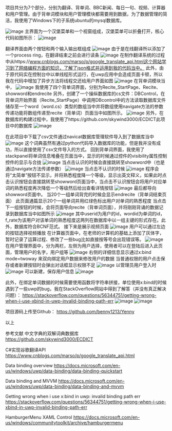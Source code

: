 ﻿项目共分为7个部分，分别为翻译、背单词、BBC新闻、每日一句、视频、计算器和用户管理。由于背单词模块和用户管理模块都需要用到数据，为了数据管理的简洁，我使用了Windows下的子系统ubuntu的mysql数据库。
 
![image](https://github.com/benny1213/Yenny/tree/master/readmeIMG/image001.jpg)
主界面为一个汉堡菜单和一个视窗组成，汉堡菜单可以折叠打开，核心代码如图所示：
![image](https://github.com/benny1213/Yenny/tree/master/readmeIMG/image002.jpg)


翻译界面由两个按钮和两个输入输出框组成
![image](https://github.com/benny1213/Yenny/tree/master/readmeIMG/image003.jpg)
由于是在线翻译所以添加了一个process ring，在翻译结束之前会进行读条
![image](https://github.com/benny1213/Yenny/tree/master/readmeIMG/image004.jpg)
在制作翻译系统的过程中从https://www.cnblogs.com/marso/p/google_translate_api.html这个网站学习到了网络编程方面的知识，了解了json格式并运用到我的代码当中。
此外，由于原代码实在控制台中以单线程形式运行，在uwp应用中会造成页面卡顿，所以我在代码中增加了异步方法将线程交还给用户界面如图
![image](https://github.com/benny1213/Yenny/tree/master/readmeIMG/image005.jpg)
在背单词模块当中，
![image](https://github.com/benny1213/Yenny/tree/master/readmeIMG/image006.jpg)
我使用了四个背单词界面，分别为Recite_StartPage、Recite、showword和endrecite
另外，创建了一个操纵数据库的cs文件：DBControl，在背单词开始界面（Recite_StartPage）中调用DBcontrol中的方法读取数据库文件储存至一个word（word.cs）类型的数组当中并将数组使用navigate方法的参数传递功能将数组传递至recite（背单词）页面当中如图所示。
![image](https://github.com/benny1213/Yenny/tree/master/readmeIMG/image007.jpg)
另外，在数据库的构建过程中，我使用了https://github.com/skywind3000/ECDICT此项目中的数据库
![image](https://github.com/benny1213/Yenny/tree/master/readmeIMG/image008.jpg)

在此项目中下载了csv文件通过navicat数据库管理软件导入到了数据库当中
![image](https://github.com/benny1213/Yenny/tree/master/readmeIMG/image009.jpg)
这个词典虽然有通过python代码导入数据库的功能，但是我并没有成功，所以直接使用了csv文件导入的方式。
回到背单词界面，我使用了stackpanel将单词信息堆叠在页面当中，显示的时候通过控件的visibility属性控制控件的显示与合拢
![image](https://github.com/benny1213/Yenny/tree/master/readmeIMG/image010.jpg)
当点击认识的时候会直接跳转至showword中（也是通过navigate方法传递参数）
![image](https://github.com/benny1213/Yenny/tree/master/readmeIMG/image011.jpg)
当点击不认识的时候
![image](https://github.com/benny1213/Yenny/tree/master/readmeIMG/image012.jpg)
程序会将“太简单”按钮不显示，并将熟悉程度降一个等级，显示出英文释义，如果此时点击认识按钮会直接跳转至showword页面当中，当点击不认识按钮会将用户对应单词的熟悉程度再次降低一个等级然后给出查看详情按钮
![image](https://github.com/benny1213/Yenny/tree/master/readmeIMG/image013.jpg)
最后都导向showword页面中。
当20个一组单词背完的时候会显示endrecite（背单词结束页面）
此页面通篇显示20个一组单词并用红绿色标出用户对单词的熟悉程度
当点击下一组按钮的时候，会将页面导向recite（背单词页面），并将刚刚背诵的数据记录到数据库当中如图所示
![image](https://github.com/benny1213/Yenny/tree/master/readmeIMG/image014.jpg)
其中userid为用户的id，wordid为单词的id，f_rate为该用户对该单词的熟悉程度这两列在数据库中以一组主键的形式存在。此外，数据库符合BCNF范式。
接下来是展示视频页面
![image](https://github.com/benny1213/Yenny/tree/master/readmeIMG/image015.jpg)
用户可以通过左边的按钮选择视频播放
在计算器页面中，在老师的计算机的基础上添加了灰体字，暂时记录了运算过程、修改了一些bug比如直接按等号会出现错误等。
![image](https://github.com/benny1213/Yenny/tree/master/readmeIMG/image016.jpg)
在用户管理界面中，分为两栏，左侧为用户选择，使用者可以在登陆后进入此页面，管理用户的名字，用户组等
![image](https://github.com/benny1213/Yenny/tree/master/readmeIMG/image017.jpg)
右侧的详细信息显示通过x:bind mode=twoway 来双向绑定用户数据来修改用户的数据
当普通权限的用户点击保存或者新建按钮时会弹出对话框显示权限不足
![image](https://github.com/benny1213/Yenny/tree/master/readmeIMG/image018.jpg)
以管理员用户登入时
![image](https://github.com/benny1213/Yenny/tree/master/readmeIMG/image019.jpg)
可以新建，保存用户信息
![image](https://github.com/benny1213/Yenny/tree/master/readmeIMG/image020.jpg)






此外，在绑定单词数据的时候需要使用函数将字符串拼接，单位使用x:bind的时候遇到了一些uwp的bug，我在StackOverflow网站中得到了解答（并没有真正解决问题）：
https://stackoverflow.com/questions/56344751/getting-wrong-when-i-use-xbind-in-uwp-invalid-binding-path-err
![image](https://github.com/benny1213/Yenny/tree/master/readmeIMG/image021.jpg)
![image](https://github.com/benny1213/Yenny/tree/master/readmeIMG/image022.jpg)
 
项目源码上传至Github：
https://github.com/benny1213/Yenny


以上



参考文献
中文字典的双解词典数据库
 https://github.com/skywind3000/ECDICT

C#实现谷歌翻译API
 https://www.cnblogs.com/marso/p/google_translate_api.html

Data binding overview 
https://docs.microsoft.com/en-us/windows/uwp/data-binding/data-binding-quickstart

Data binding and MVVM
https://docs.microsoft.com/en-us/windows/uwp/data-binding/data-binding-and-mvvm

Getting wrong when i use x:bind in uwp: invalid binding path err
https://stackoverflow.com/questions/56344751/getting-wrong-when-i-use-xbind-in-uwp-invalid-binding-path-err

HamburgerMenu XAML Control
https://docs.microsoft.com/en-us/windows/communitytoolkit/archive/hamburgermenu
